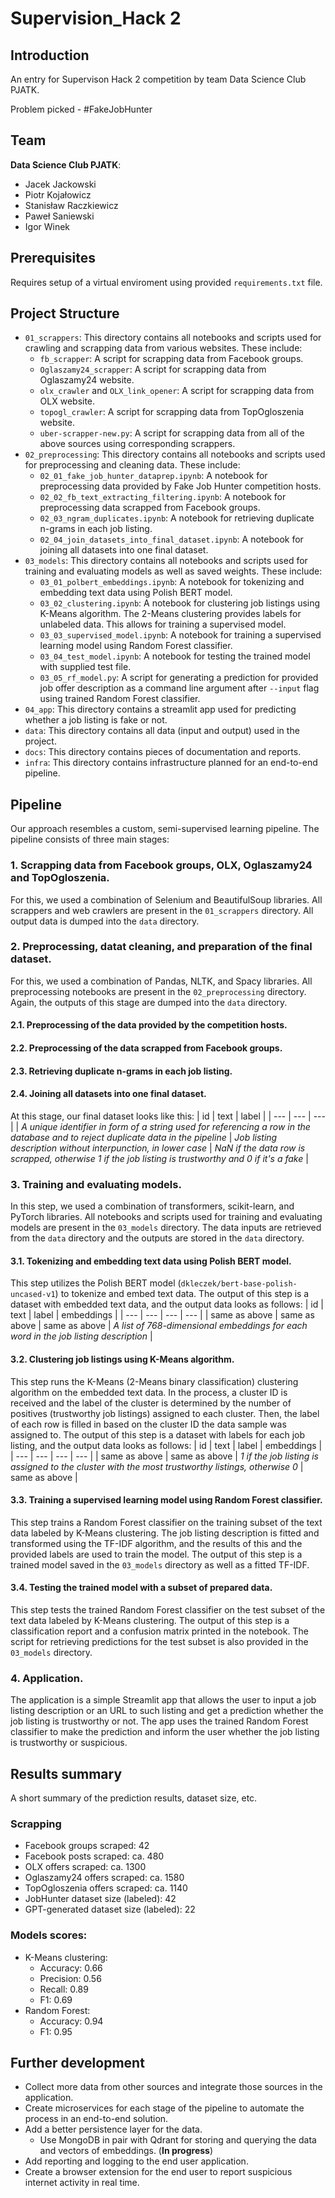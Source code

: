 # Supervision_Hack 2

## Introduction
An entry for Supervison Hack 2 competition by team Data Science Club PJATK.

Problem picked - #FakeJobHunter

## Team
**Data Science Club PJATK**:
- Jacek Jackowski
- Piotr Kojałowicz
- Stanisław Raczkiewicz
- Paweł Saniewski
- Igor Winek

## Prerequisites
Requires setup of a virtual enviroment using provided `requirements.txt` file.

## Project Structure

- `01_scrappers`:
  This directory contains all notebooks and scripts used for crawling and scrapping data from various websites. These include:
  - `fb_scrapper`: A script for scrapping data from Facebook groups.
  - `Oglaszamy24_scrapper`: A script for scrapping data from Oglaszamy24 website.
  - `olx_crawler` and `OLX_link_opener`: A script for scrapping data from OLX website.
  - `topogl_crawler`: A script for scrapping data from TopOgloszenia website.
  - `uber-scrapper-new.py`: A script for scrapping data from all of the above sources using corresponding scrappers.
- `02_preprocessing`:
  This directory contains all notebooks and scripts used for preprocessing and cleaning data. These include:
  - `02_01_fake_job_hunter_dataprep.ipynb`: A notebook for preprocessing data provided by Fake Job Hunter competition hosts.
  - `02_02_fb_text_extracting_filtering.ipynb`: A notebook for preprocessing data scrapped from Facebook groups.
  - `02_03_ngram_duplicates.ipynb`: A notebook for retrieving duplicate n-grams in each job listing.
  - `02_04_join_datasets_into_final_dataset.ipynb`: A notebook for joining all datasets into one final dataset.
- `03_models`:
  This directory contains all notebooks and scripts used for training and evaluating models as well as saved weights. These include:
  - `03_01_polbert_embeddings.ipynb`: A notebook for tokenizing and embedding text data using Polish BERT model.
  - `03_02_clustering.ipynb`: A notebook for clustering job listings using K-Means algorithm. The 2-Means clustering provides labels for unlabeled data. This allows for training a supervised model.
  - `03_03_supervised_model.ipynb`: A notebook for training a supervised learning model using Random Forest classifier.
  - `03_04_test_model.ipynb`: A notebook for testing the trained model with supplied test file.
  - `03_05_rf_model.py`: A script for generating a prediction for provided job offer description as a command line argument after `--input` flag using trained Random Forest classifier.
- `04_app`: This directory contains a streamlit app used for predicting whether a job listing is fake or not.
- `data`: This directory contains all data (input and output) used in the project.
- `docs`: This directory contains pieces of documentation and reports.
- `infra`: This directory contains infrastructure planned for an end-to-end pipeline.

## Pipeline

Our approach resembles a custom, semi-supervised learning pipeline. The pipeline consists of three main stages:

### **1. Scrapping data from Facebook groups, OLX, Oglaszamy24 and TopOgloszenia.**
For this, we used a combination of Selenium and BeautifulSoup libraries. All scrappers and web crawlers are present in the `01_scrappers` directory. All output data is dumped into the `data` directory.

### **2. Preprocessing, datat cleaning, and preparation of the final dataset.**
For this, we used a combination of Pandas, NLTK, and Spacy libraries. All preprocessing notebooks are present in the `02_preprocessing` directory. Again, the outputs of this stage are dumped into the `data` directory.

#### **2.1. Preprocessing of the data provided by the competition hosts.**
#### **2.2. Preprocessing of the data scrapped from Facebook groups.**
#### **2.3. Retrieving duplicate n-grams in each job listing.**
#### **2.4. Joining all datasets into one final dataset.**
At this stage, our final dataset looks like this:
| id | text | label |
| --- | --- | --- |
| *A unique identifier in form of a string used for referencing a row in the database and to reject duplicate data in the pipeline* | *Job listing description without interpunction, in lower case* | *NaN if the data row is scrapped, otherwise 1 if the job listing is trustworthy and 0 if it's a fake* |

### **3. Training and evaluating models.**
In this step, we used a combination of transformers, scikit-learn, and PyTorch libraries. All notebooks and scripts used for training and evaluating models are present in the `03_models` directory. The data inputs are retrieved from the `data` directory and the outputs are stored in the `data` directory.

#### **3.1. Tokenizing and embedding text data using Polish BERT model.**
This step utilizes the Polish BERT model (`dkleczek/bert-base-polish-uncased-v1`) to tokenize and embed text data. The output of this step is a dataset with embedded text data, and the output data looks as follows:
| id | text | label | embeddings |
| --- | --- | --- | --- |
| same as above | same as above | same as above | *A list of 768-dimensional embeddings for each word in the job listing description* |

#### **3.2. Clustering job listings using K-Means algorithm.**
This step runs the K-Means (2-Means binary classification) clustering algorithm on the embedded text data. In the process, a cluster ID is received and the label of the cluster is determined by the number of positives (trustworthy job listings) assigned to each cluster. Then, the label of each row is filled in based on the cluster ID the data sample was assigned to. The output of this step is a dataset with labels for each job listing, and the output data looks as follows:
| id | text | label | embeddings |
| --- | --- | --- | --- |
| same as above | same as above | *1 if the job listing is assigned to the cluster with the most trustworthy listings, otherwise 0* | same as above |

#### **3.3. Training a supervised learning model using Random Forest classifier.**
This step trains a Random Forest classifier on the training subset of the text data labeled by K-Means clustering. The job listing description is fitted and transformed using the TF-IDF algorithm, and the results of this and the provided labels are used to train the model. The output of this step is a trained model saved in the `03_models` directory as well as a fitted TF-IDF.

#### **3.4. Testing the trained model with a subset of prepared data.**
This step tests the trained Random Forest classifier on the test subset of the text data labeled by K-Means clustering. The output of this step is a classification report and a confusion matrix printed in the notebook. The script for retrieving predictions for the test subset is also provided in the `03_models` directory.

### **4. Application.**
The application is a simple Streamlit app that allows the user to input a job listing description or an URL to such listing and get a prediction whether the job listing is trustworthy or not. The app uses the trained Random Forest classifier to make the prediction and inform the user whether the job listing is trustworthy or suspicious.

## Results summary
A short summary of the prediction results, dataset size, etc.

### Scrapping
- Facebook groups scraped: 42
- Facebook posts scraped: ca. 480
- OLX offers scraped: ca. 1300
- Oglaszamy24 offers scraped: ca. 1580
- TopOgloszenia offers scraped: ca. 1140
- JobHunter dataset size (labeled): 42
- GPT-generated dataset size (labeled): 22

### Models scores:
- K-Means clustering:
  - Accuracy: 0.66
  - Precision: 0.56
  - Recall: 0.89
  - F1: 0.69
- Random Forest:
  - Accuracy: 0.94
  - F1: 0.95


## Further development
- Collect more data from other sources and integrate those sources in the application.
- Create microservices for each stage of the pipeline to automate the process in an end-to-end solution.
- Add a better persistence layer for the data.
  - Use MongoDB in pair with Qdrant for storing and querying the data and vectors of embeddings. (**In progress**)
- Add reporting and logging to the end user application.
- Create a browser extension for the end user to report suspicious internet activity in real time.
